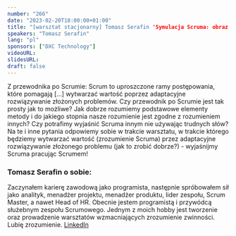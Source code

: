 ```yaml
---
number: "266"
date: "2023-02-20T18:00:00+01:00"
title: "[warsztat stacjonarny] Tomasz Serafin "Symulacja Scruma: obraz czy 1000 słów?""
speakers: "Tomasz Serafin"
lang: "pl"
sponsors: ["DXC Technology"]
videoURL: 
slidesURL:
draft: false
---
```


Z przewodnika po Scrumie: Scrum to uproszczone ramy postępowania, które pomagają […] wytwarzać wartość poprzez adaptacyjne rozwiązywanie złożonych problemów.
Czy przewodnik po Scrumie jest tak prosty jak to możliwe? Jak dobrze rozumiemy podstawowe elementy metody i do jakiego stopnia nasze rozumienie jest zgodne z rozumieniem innych? Czy potrafimy wyjaśnić Scruma innym nie używając trudnych słów? Na te i inne pytania odpowiemy sobie w trakcie warsztatu, w trakcie którego będziemy wytwarzać wartość (zrozumienie Scruma) przez adaptacyjne rozwiązywanie złożonego problemu (jak to zrobić dobrze?) - wyjaśnijmy Scruma pracując Scrumem!

### Tomasz Serafin o sobie:

Zaczynałem karierę zawodową jako programista, następnie spróbowałem sił jako analityk, menadżer projektu, menadżer produktu, lider zespołu, Scrum Master, a nawet Head of HR. Obecnie jestem programistą i przywódcą służebnym zespołu Scrumowego. Jednym z moich hobby jest tworzenie oraz prowadzenie warsztatów wzmacniających zrozumienie zwinności. Lubię zrozumienie.
[LinkedIn](https://www.linkedin.com/in/tpserafin/)
